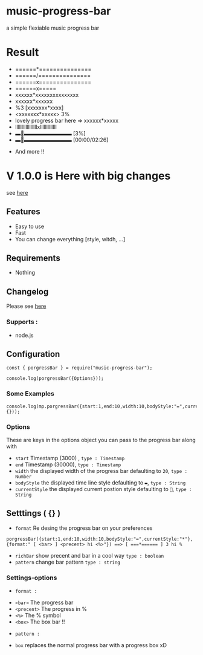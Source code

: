 # music-progress-bar
a simple flexiable music progress bar

# Result
* ======*===============
* ======/===============
* ======x===============
* ======x=====
* xxxxxx*xxxxxxxxxxxxxxx
* xxxxxx*xxxxxx
* %3 [xxxxxxx*xxxx]
* <xxxxxxx*xxxxx> 3%
* lovely progress bar here => xxxxxx*xxxxx
* lllllllllllllllllxlllllllllllll
* ▬🔘▬▬▬▬▬▬▬▬▬ [3%]
* ▬🔘▬▬▬▬▬▬▬▬▬ [00:00/02:26]
- And more !!

# V 1.0.0 is Here with big changes
see [here](CHANGELOG.md)

## Features
* Easy to use
* Fast
* You can change everything [style, witdh, ...]


## Requirements

* Nothing


## Changelog

Please see [here](CHANGELOG.md)

### Supports :
* node.js


## Configuration
```
const { porgressBar } = require("music-progress-bar");

console.log(porgressBar({Options}));
```

### Some Examples
```
console.log(mp.porgressBar({start:1,end:10,width:10,bodyStyle:"=",currentStyle:"*"}, {}));
```

### Options

These are keys in the options object you can pass to the progress bar along with

- `start` Timestamp (3000) , `type : Timestamp`
- `end` Timestamp (30000), `type : Timestamp`
- `width` the displayed width of the progress bar defaulting to `20`, `type : Number`
- `bodyStyle` the displayed time line style defaulting to `▬`, `type : String`
- `currentStyle` the displayed current postion style defaulting to `🔘`, `type : String`


## Setttings ( {} )

- `format` Re desing the progress bar on your preferences 
``` 
porgressBar({start:1,end:10,width:10,bodyStyle:"=",currentStyle:"*"}, {format:" [ <bar> ] <precent> hi <%>"}) ==> [ ===*====== ] 3 hi %
```
- `richBar` show precent and bar in a cool way `type : boolean`
- `pattern` change bar pattern `type : string`

### Settings-options

* `format :`
- `<bar>` The progress bar
- `<precent>` The progress in %
- `<%>` The % symbol
- `<box>` The box bar !!

* `pattern :`
- `box` replaces the normal progress bar with a progress box xD
